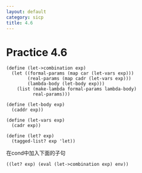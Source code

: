 ```yaml
---
layout: default
category: sicp
title: 4.6
---
```


# Practice 4.6

    (define (let->combination exp)
      (let ((formal-params (map car (let-vars exp)))
            (real-params (map cadr (let-vars exp)))
            (lambda-body (let-body exp)))
        (list (make-lambda formal-params lambda-body)
              real-params)))

    (define (let-body exp)
      (caddr exp))

    (define (let-vars exp)
      (cadr exp))

    (define (let? exp)
      (tagged-list? exp 'let))

在cond中加入下面的子句

    ((let? exp) (eval (let->combination exp) env))